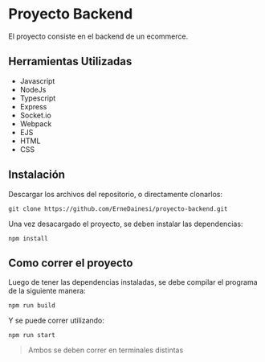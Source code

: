 # Proyecto Backend

El proyecto consiste en el backend de un ecommerce.

## Herramientas Utilizadas

- Javascript
- NodeJs
- Typescript
- Express
- Socket.io
- Webpack
- EJS
- HTML
- CSS

## Instalación

Descargar los archivos del repositorio, o directamente clonarlos:

```shell
git clone https://github.com/ErneDainesi/proyecto-backend.git
```

Una vez desacargado el proyecto, se deben instalar las dependencias:

```shell
npm install
```

## Como correr el proyecto

Luego de tener las dependencias instaladas, se debe
compilar el programa de la siguiente manera:

```shell
npm run build 
```

Y se puede correr utilizando:

```shell
npm run start
```

> Ambos se deben correr en terminales distintas
